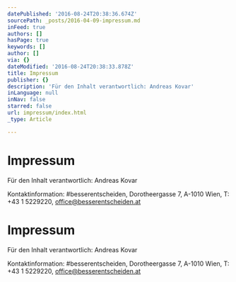 ```yaml
---
datePublished: '2016-08-24T20:38:36.674Z'
sourcePath: _posts/2016-04-09-impressum.md
inFeed: true
authors: []
hasPage: true
keywords: []
author: []
via: {}
dateModified: '2016-08-24T20:38:33.878Z'
title: Impressum
publisher: {}
description: 'Für den Inhalt verantwortlich: Andreas Kovar'
inLanguage: null
inNav: false
starred: false
url: impressum/index.html
_type: Article

---
```

# Impressum

Für den Inhalt verantwortlich: Andreas Kovar

Kontaktinformation: \#besserentscheiden, Dorotheergasse 7, A-1010 Wien, T: +43 1 5229220, office@besserentscheiden.at

# Impressum

Für den Inhalt verantwortlich: Andreas Kovar

Kontaktinformation: \#besserentscheiden, Dorotheergasse 7, A-1010 Wien, T: +43 1 5229220, office@besserentscheiden.at